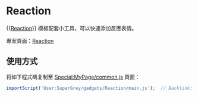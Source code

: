 # Reaction

{{[Reaction](https://zh.wikipedia.org/wiki/Template:Reaction)}} 模板配套小工具，可以快速添加反應表情。

專案頁面：[Reaction](https://zh.wikipedia.org/wiki/User:SuperGrey/gadgets/Reaction)

## 使用方式

将如下程式碼复制至 [Special:MyPage/common.js](https://zh.wikipedia.org/wiki/Special:MyPage/common.js) 頁面：

```js
importScript('User:SuperGrey/gadgets/Reaction/main.js');  // Backlink: [[User:SuperGrey/gadgets/Reaction]]
```